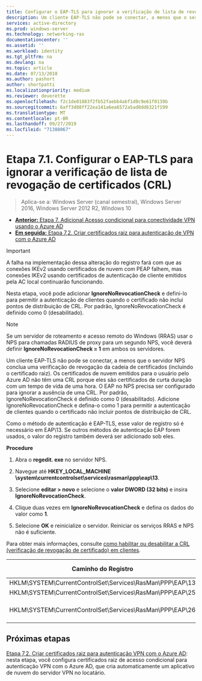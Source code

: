 ```yaml
---
title: Configurar o EAP-TLS para ignorar a verificação de lista de revogação de certificados (CRL)
description: Um cliente EAP-TLS não pode se conectar, a menos que o servidor NPS conclua uma verificação de revogação da cadeia de certificados (incluindo o certificado raiz) do cliente e verifique se os certificados foram revogados.
services: active-directory
ms.prod: windows-server
ms.technology: networking-ras
documentationcenter: ''
ms.assetid: ''
ms.workload: identity
ms.tgt_pltfrm: na
ms.devlang: na
ms.topic: article
ms.date: 07/13/2018
ms.author: pashort
author: shortpatti
ms.localizationpriority: medium
ms.reviewer: deverette
ms.openlocfilehash: f2c1de01883f2fb52faebb4abf1d0c9e61f0139b
ms.sourcegitcommit: 6aff3d88ff22ea141a6ea6572a5ad8dd6321f199
ms.translationtype: MT
ms.contentlocale: pt-BR
ms.lasthandoff: 09/27/2019
ms.locfileid: "71388067"
---
```

# <a name="step-71-configure-eap-tls-to-ignore-certificate-revocation-list-crl-checking"></a>Etapa 7.1. Configurar o EAP-TLS para ignorar a verificação de lista de revogação de certificados (CRL)

>Aplica-se a: Windows Server (canal semestral), Windows Server 2016, Windows Server 2012 R2, Windows 10

- [**Anterior:** Etapa 7. Adicional Acesso condicional para conectividade VPN usando o Azure AD](ad-ca-vpn-connectivity-windows10.md)
- [**Em seguida:** Etapa 7,2. Criar certificados raiz para autenticação de VPN com o Azure AD](vpn-create-root-cert-for-vpn-auth-azure-ad.md)

>[!IMPORTANT]
>A falha na implementação dessa alteração do registro fará com que as conexões IKEv2 usando certificados de nuvem com PEAP falhem, mas conexões IKEv2 usando certificados de autenticação de cliente emitidos pela AC local continuarão funcionando.

Nesta etapa, você pode adicionar **IgnoreNoRevocationCheck** e defini-lo para permitir a autenticação de clientes quando o certificado não inclui pontos de distribuição de CRL. Por padrão, IgnoreNoRevocationCheck é definido como 0 (desabilitado).

>[!NOTE]
>Se um servidor de roteamento e acesso remoto do Windows (RRAS) usar o NPS para chamadas RADIUS de proxy para um segundo NPS, você deverá definir **IgnoreNoRevocationCheck = 1** em ambos os servidores.

Um cliente EAP-TLS não pode se conectar, a menos que o servidor NPS conclua uma verificação de revogação da cadeia de certificados (incluindo o certificado raiz). Os certificados de nuvem emitidos para o usuário pelo Azure AD não têm uma CRL porque eles são certificados de curta duração com um tempo de vida de uma hora. O EAP no NPS precisa ser configurado para ignorar a ausência de uma CRL. Por padrão, IgnoreNoRevocationCheck é definido como 0 (desabilitado). Adicione IgnoreNoRevocationCheck e defina-o como 1 para permitir a autenticação de clientes quando o certificado não incluir pontos de distribuição de CRL. 

Como o método de autenticação é EAP-TLS, esse valor de registro só é necessário em EAP\13. Se outros métodos de autenticação EAP forem usados, o valor do registro também deverá ser adicionado sob eles. 

**Procedure**

1. Abra o **regedit. exe** no servidor NPS.

2. Navegue até **HKEY_LOCAL_MACHINE \system\currentcontrolset\services\rasman\ppp\eap\13**.

3. Selecione **editar > novo** e selecione o **valor DWORD (32 bits)** e insira **IgnoreNoRevocationCheck**.

4. Clique duas vezes em **IgnoreNoRevocationCheck** e defina os dados do valor como **1**.

5. Selecione **OK** e reinicialize o servidor. Reiniciar os serviços RRAS e NPS não é suficiente.

Para obter mais informações, consulte [como habilitar ou desabilitar a CRL (verificação de revogação de certificado) em clientes](https://technet.microsoft.com/library/bb680540.aspx).


|Caminho do Registro  |Extensão EAP  |
|---------|---------|
|HKLM\SYSTEM\CurrentControlSet\Services\RasMan\PPP\EAP\13     |EAP-TLS         |
|HKLM\SYSTEM\CurrentControlSet\Services\RasMan\PPP\EAP\25     |PEAP         |
|HKLM\SYSTEM\CurrentControlSet\Services\RasMan\PPP\EAP\26     |EAP-MSCHAP v2         |

## <a name="next-steps"></a>Próximas etapas

[Etapa 7,2. Criar certificados raiz para autenticação VPN com o Azure AD](vpn-create-root-cert-for-vpn-auth-azure-ad.md): nesta etapa, você configura certificados raiz de acesso condicional para autenticação VPN com o Azure AD, que cria automaticamente um aplicativo de nuvem do servidor VPN no locatário.
